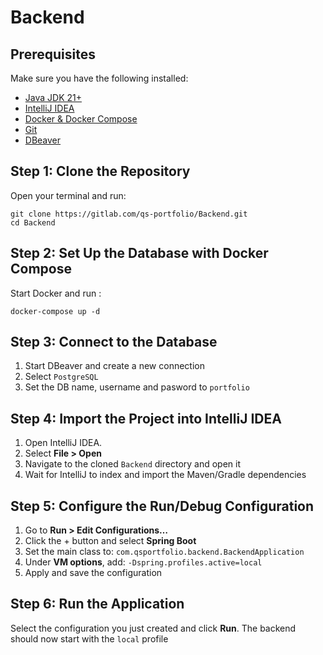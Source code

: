 # Backend

## Prerequisites

Make sure you have the following installed:

- [Java JDK 21+](https://www.oracle.com/java/technologies/javase/jdk21-archive-downloads.html)
- [IntelliJ IDEA](https://www.jetbrains.com/idea/download/)
- [Docker & Docker Compose](https://www.docker.com/products/docker-desktop)
- [Git](https://git-scm.com/downloads)
- [DBeaver](https://dbeaver.io/download/)

## Step 1: Clone the Repository

Open your terminal and run:

```
git clone https://gitlab.com/qs-portfolio/Backend.git
cd Backend
```

## Step 2: Set Up the Database with Docker Compose

Start Docker and run :

```
docker-compose up -d
```

## Step 3: Connect to the Database

1. Start DBeaver and create a new connection
2. Select `PostgreSQL`
3. Set the DB name, username and pasword to `portfolio`

## Step 4: Import the Project into IntelliJ IDEA

1. Open IntelliJ IDEA.
2. Select **File > Open**
3. Navigate to the cloned `Backend` directory and open it
4. Wait for IntelliJ to index and import the Maven/Gradle dependencies

## Step 5: Configure the Run/Debug Configuration

1. Go to **Run > Edit Configurations…**
2. Click the + button and select **Spring Boot**
3. Set the main class to: `com.qsportfolio.backend.BackendApplication`
4. Under **VM options**, add: `-Dspring.profiles.active=local`
5. Apply and save the configuration

## Step 6: Run the Application

Select the configuration you just created and click **Run**. The backend should now start with the `local` profile
